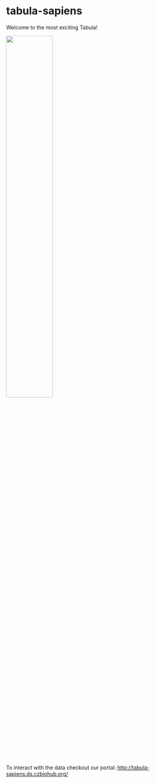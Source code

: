 # tabula-sapiens

Welcome to the most exciting Tabula!

<img src="https://github.com/czbiohub/tabula-sapiens/blob/master/sapiens_logo.png" width="50%" height="50%">

To interact with the data checkout our portal: http://tabula-sapiens.ds.czbiohub.org/
